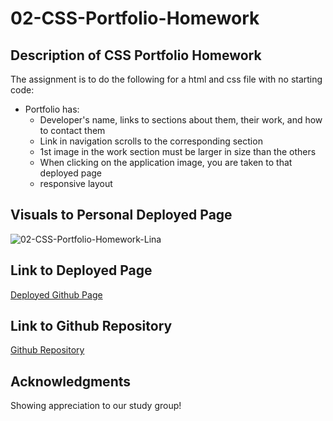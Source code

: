 # 02-CSS-Portfolio-Homework

## Description of CSS Portfolio Homework
The assignment is to do the following for a html and css file with no starting code:
* Portfolio has: 
  * Developer's name, links to sections about them, their work, and how to contact them
  * Link in navigation scrolls to the corresponding section
  * 1st image in the work section must be larger in size than the others
  * When clicking on the application image, you are taken to that deployed page
  * responsive layout

## Visuals to Personal Deployed Page
![02-CSS-Portfolio-Homework-Lina](https://user-images.githubusercontent.com/100983245/159594905-94f5aaf0-2d0b-43a7-ac7d-7b4edb367990.png)

## Link to Deployed Page
[Deployed Github Page](https://choilina16.github.io/02-CSS-Portfolio-Homework/)

## Link to Github Repository 
[Github Repository](https://github.com/choilina16/02-CSS-Portfolio-Homework) 

## Acknowledgments 
Showing appreciation to our study group! 
